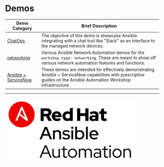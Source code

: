 # Demos

| Demo Category   | Brief Description  |
|---|---|
| [ChatOps](chatops)  | The objective of this demo is showcase Ansible integrating with a chat tool like "Slack" as an interface to the managed network devices. |
| [networking](networking)   | Various Ansible Network Automation demos for the `workshop_type: networking`.  These are meant to show off various network automation features and functions. |
| [Ansible + ServiceNow](servicenow)   | These demos are intended for effectively demonstrating Ansible + ServiceNow capabilities with prescriptive guides on the Ansible Automation Workshop infrastructure. |

---
![Red Hat Ansible Automation](../images/rh-ansible-automation.png)
